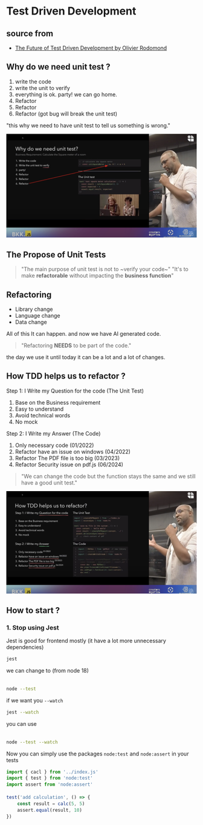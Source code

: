 # Test Driven Development
## source from
- [The Future of Test Driven Development by Olivier Rodomond](https://www.youtube.com/watch?v=gtB7nzeKT-8)

## Why do we need unit test ?
1. write the code
2. write the unit to verify
3. everything is ok. party! we can go home.
4. Refactor
5. Refactor
6. Refactor (got bug will break the unit test)

"this why we need to have unit test to tell us something is wrong."

![Why do we need unit test ?](https://github.com/mewxz029/tdd/blob/main/images/why_do_we_need_unit_test.png)

## The Propose of Unit Tests
> "The main purpose of unit test is not to ~verify your code~"
> "It's to make **refactorable** without impacting the **business function**"

## Refactoring
- Library change
- Language change
- Data change

All of this It can happen.
and now we have AI generated code.

> "Refactoring **NEEDS** to be part of the code."

the day we use it until today it can be a lot and a lot of changes.

## How TDD helps us to refactor ?
Step 1: I Write my Question for the code (The Unit Test)
1. Base on the Business requirement
2. Easy to understand
3. Avoid technical words
4. No mock

Step 2: I Write my Answer (The Code)
1. Only necessary code (01/2022)
2. Refactor have an issue on windows (04/2022)
3. Refactor The PDF file is too big (03/2023)
4. Refactor Security issue on pdf.js (06/2024)

> "We can change the code but the function stays the same and we still have a good unit test."

![How TDD Helps us to refactor ?](https://github.com/mewxz029/tdd/blob/main/images/how_tdd_helps_us_to_refactor.png)

## How to start ?
### 1. Stop using Jest
Jest is good for frontend mostly (it have a lot more unnecessary dependencies)

```bash
jest
```

we can change to (from node 18)

```bash

node --test
```

if we want you `--watch`

```bash
jest --watch

```

you can use

```bash

node --test --watch
```

Now you can simply use the packages `node:test` and `node:assert` in your tests
```js
import { cacl } from '../index.js'
import { test } from 'node:test'
import assert from 'node:assert'

test('add calculation', () => {
    const result = calc(5, 5)
    assert.equal(result, 10)
})
```
